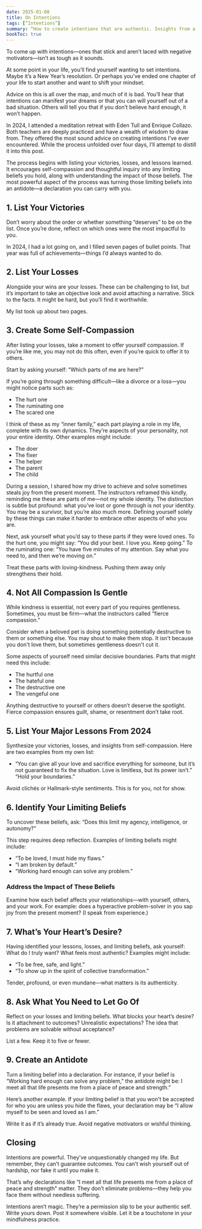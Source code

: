 ```yaml
---
date: 2025-01-08
title: On Intentions
tags: [“Intentions”]
summary: “How to create intentions that are authentic. Insights from a meditation retreat focusing on setting meaningful intentions for yourself.”
bookToc: true
---
```


To come up with intentions—ones that stick and aren’t laced with negative motivators—isn’t as tough as it sounds.

At some point in your life, you’ll find yourself wanting to set intentions. Maybe it’s a New Year’s resolution. Or perhaps you’ve ended one chapter of your life to start another and want to shift your mindset.

Advice on this is all over the map, and much of it is bad. You’ll hear that intentions can manifest your dreams or that you can will yourself out of a bad situation. Others will tell you that if you don’t believe hard enough, it won’t happen.

In 2024, I attended a meditation retreat with Eden Tull and Enrique Collazo. Both teachers are deeply practiced and have a wealth of wisdom to draw from. They offered the most sound advice on creating intentions I’ve ever encountered. While the process unfolded over four days, I’ll attempt to distill it into this post.

The process begins with listing your victories, losses, and lessons learned. It encourages self-compassion and thoughtful inquiry into any limiting beliefs you hold, along with understanding the impact of those beliefs. The most powerful aspect of the process was turning those limiting beliefs into an antidote—a declaration you can carry with you.

## 1. List Your Victories

Don’t worry about the order or whether something “deserves” to be on the list. Once you’re done, reflect on which ones were the most impactful to you.

In 2024, I had a lot going on, and I filled seven pages of bullet points. That year was full of achievements—things I’d always wanted to do.

## 2. List Your Losses

Alongside your wins are your losses. These can be challenging to list, but it’s important to take an objective look and avoid attaching a narrative. Stick to the facts. It might be hard, but you’ll find it worthwhile.

My list took up about two pages.

## 3. Create Some Self-Compassion

After listing your losses, take a moment to offer yourself compassion. If you’re like me, you may not do this often, even if you’re quick to offer it to others.

Start by asking yourself: “Which parts of me are here?”

If you’re going through something difficult—like a divorce or a loss—you might notice parts such as:

-	The hurt one
-	The ruminating one
-	The scared one

I think of these as my “inner family,” each part playing a role in my life, complete with its own dynamics. They’re aspects of your personality, not your entire identity. Other examples might include:

- The doer
- The fixer
- The helper
- The parent
- The child

During a session, I shared how my drive to achieve and solve sometimes steals joy from the present moment. The instructors reframed this kindly, reminding me these are parts of me—not my whole identity. The distinction is subtle but profound: what you’ve lost or gone through is not your identity. You may be a survivor, but you’re also much more. Defining yourself solely by these things can make it harder to embrace other aspects of who you are.

Next, ask yourself what you’d say to these parts if they were loved ones. To the hurt one, you might say: “You did your best. I love you. Keep going.” To the ruminating one: “You have five minutes of my attention. Say what you need to, and then we’re moving on.”

Treat these parts with loving-kindness. Pushing them away only strengthens their hold.

## 4. Not All Compassion Is Gentle

While kindness is essential, not every part of you requires gentleness. Sometimes, you must be firm—what the instructors called “fierce compassion.”

Consider when a beloved pet is doing something potentially destructive to them or something else. You may shout to make them stop. It isn't because you don't love them, but sometimes gentleness doesn't cut it.

Some aspects of yourself need similar decisive boundaries. Parts that might need this include:

- The hurtful one
- The hateful one
- The destructive one
- The vengeful one

Anything destructive to yourself or others doesn’t deserve the spotlight. Fierce compassion ensures guilt, shame, or resentment don’t take root.

## 5. List Your Major Lessons From 2024

Synthesize your victories, losses, and insights from self-compassion. Here are two examples from my own list:

- “You can give all your love and sacrifice everything for someone, but it’s not guaranteed to fix the situation. Love is limitless, but its power isn’t.”
“Hold your boundaries.”

Avoid clichés or Hallmark-style sentiments. This is for you, not for show.

## 6. Identify Your Limiting Beliefs

To uncover these beliefs, ask: “Does this limit my agency, intelligence, or autonomy?”

This step requires deep reflection. Examples of limiting beliefs might include:

- “To be loved, I must hide my flaws.”
- “I am broken by default.”
- “Working hard enough can solve any problem.”

### Address the Impact of These Beliefs

Examine how each belief affects your relationships—with yourself, others, and your work. For example: does a hyperactive problem-solver in you sap joy from the present moment? (I speak from experience.)

## 7. What’s Your Heart’s Desire?

Having identified your lessons, losses, and limiting beliefs, ask yourself: What do I truly want? What feels most authentic? Examples might include:

- “To be free, safe, and light.”
- “To show up in the spirit of collective transformation.”

Tender, profound, or even mundane—what matters is its authenticity.

## 8. Ask What You Need to Let Go Of

Reflect on your losses and limiting beliefs. What blocks your heart’s desire? Is it attachment to outcomes? Unrealistic expectations? The idea that problems are solvable without acceptance?

List a few. Keep it to five or fewer.

## 9. Create an Antidote

Turn a limiting belief into a declaration. For instance, if your belief is “Working hard enough can solve any problem,” the antidote might be: I meet all that life presents me from a place of peace and strength.” 

Here’s another example. If your limiting belief is that you won't be accepted for who you are unless you hide the flaws, your declaration may be “I allow myself to be seen and loved as I am.”

Write it as if it’s already true. Avoid negative motivators or wishful thinking. 

## Closing

Intentions are powerful. They’ve unquestionably changed my life. But remember, they can’t guarantee outcomes. You can’t wish yourself out of hardship, nor fake it until you make it.

That’s why declarations like “I meet all that life presents me from a place of peace and strength" matter. They don’t eliminate problems—they help you face them without needless suffering.

Intentions aren’t magic. They’re a permission slip to be your authentic self. Write yours down. Post it somewhere visible. Let it be a touchstone in your mindfulness practice.